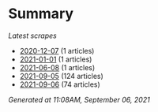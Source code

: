# Summary
*Latest scrapes*
* [2020-12-07](https://github.com/nuuuwan/news_lk/blob/data/news_lk.2020-12-07.json) (1 articles)
* [2021-01-01](https://github.com/nuuuwan/news_lk/blob/data/news_lk.2021-01-01.json) (1 articles)
* [2021-06-08](https://github.com/nuuuwan/news_lk/blob/data/news_lk.2021-06-08.json) (1 articles)
* [2021-09-05](https://github.com/nuuuwan/news_lk/blob/data/news_lk.2021-09-05.json) (124 articles)
* [2021-09-06](https://github.com/nuuuwan/news_lk/blob/data/news_lk.2021-09-06.json) (74 articles)

*Generated at 11:08AM, September 06, 2021*